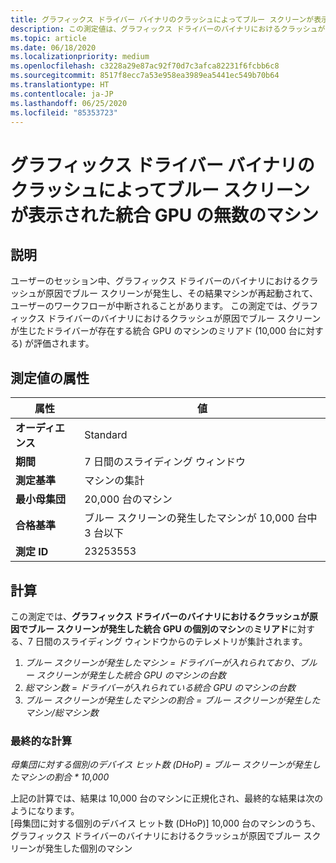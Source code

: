 ```yaml
---
title: グラフィックス ドライバー バイナリのクラッシュによってブルー スクリーンが表示された統合 GPU の無数のマシン
description: この測定値は、グラフィックス ドライバーのバイナリにおけるクラッシュが原因でブルー スクリーンが発生した統合 GPU の個別のマシンのミリアドに対する、7 日間のスライディング ウィンドウからのテレメトリを集計したものです
ms.topic: article
ms.date: 06/18/2020
ms.localizationpriority: medium
ms.openlocfilehash: c3228a29e87ac92f70d7c3afca82231f6fcbb6c8
ms.sourcegitcommit: 8517f8ecc7a53e958ea3989ea5441ec549b70b64
ms.translationtype: HT
ms.contentlocale: ja-JP
ms.lasthandoff: 06/25/2020
ms.locfileid: "85353723"
---
```

# <a name="myriad-of-machines-with-integrated-gpu-that-had-a-blue-screen-caused-by-a-crash-in-the-graphics-driver-binary"></a>グラフィックス ドライバー バイナリのクラッシュによってブルー スクリーンが表示された統合 GPU の無数のマシン

## <a name="description"></a>説明

ユーザーのセッション中、グラフィックス ドライバーのバイナリにおけるクラッシュが原因でブルー スクリーンが発生し、その結果マシンが再起動されて、ユーザーのワークフローが中断されることがあります。 この測定では、グラフィックス ドライバーのバイナリにおけるクラッシュが原因でブルー スクリーンが生じたドライバーが存在する統合 GPU のマシンのミリアド (10,000 台に対する) が評価されます。 

## <a name="measure-attributes"></a>測定値の属性

|属性|値|
|----|----|
|**オーディエンス**|Standard|
|**期間**|7 日間のスライディング ウィンドウ|
|**測定基準**|マシンの集計|
|**最小母集団**|20,000 台のマシン|
|**合格基準**|ブルー スクリーンの発生したマシンが 10,000 台中 3 台以下|
|**測定 ID**|23253553|

## <a name="calculation"></a>計算

この測定では、**グラフィックス ドライバーのバイナリにおけるクラッシュが原因でブルー スクリーンが発生した統合 GPU の個別のマシン**の**ミリアド**に対する、7 日間のスライディング ウィンドウからのテレメトリが集計されます。
1. *ブルー スクリーンが発生したマシン = ドライバーが入れられており、ブルー スクリーンが発生した統合 GPU のマシンの台数*
2. *総マシン数 = ドライバーが入れられている統合 GPU のマシンの台数*
3. *ブルー スクリーンが発生したマシンの割合 = ブルー スクリーンが発生したマシン/総マシン数*

### <a name="final-calculation"></a>最終的な計算

*母集団に対する個別のデバイス ヒット数 (DHoP) = ブルー スクリーンが発生したマシンの割合 * 10,000*

上記の計算では、結果は 10,000 台のマシンに正規化され、最終的な結果は次のようになります。    
[母集団に対する個別のデバイス ヒット数 (DHoP)] 10,000 台のマシンのうち、グラフィックス ドライバーのバイナリにおけるクラッシュが原因でブルー スクリーンが発生した個別のマシン
